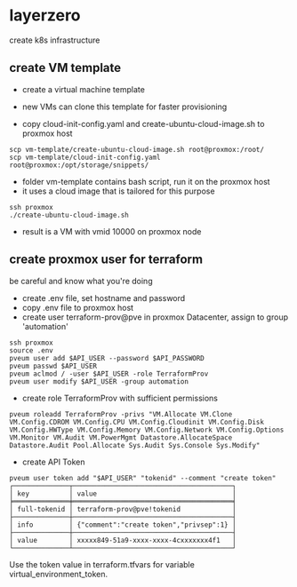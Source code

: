 # layerzero
create k8s infrastructure

## create VM template

* create a virtual machine template
* new VMs can clone this template for faster provisioning

* copy cloud-init-config.yaml and create-ubuntu-cloud-image.sh to proxmox host
```
scp vm-template/create-ubuntu-cloud-image.sh root@proxmox:/root/
scp vm-template/cloud-init-config.yaml root@proxmox:/opt/storage/snippets/
```
* folder vm-template contains bash script, run it on the proxmox host
* it uses a cloud image that is tailored for this purpose
```
ssh proxmox
./create-ubuntu-cloud-image.sh
```
* result is a VM with vmid 10000 on proxmox node

## create proxmox user for terraform
be careful and know what you're doing
* create .env file, set hostname and password
* copy .env file to proxmox host
* create user terraform-prov@pve in proxmox Datacenter, assign to group 'automation'
```
ssh proxmox
source .env
pveum user add $API_USER --password $API_PASSWORD
pveum passwd $API_USER
pveum aclmod / -user $API_USER -role TerraformProv
pveum user modify $API_USER -group automation
```
* create role TerraformProv with sufficient permissions
``` 
pveum roleadd TerraformProv -privs "VM.Allocate VM.Clone VM.Config.CDROM VM.Config.CPU VM.Config.Cloudinit VM.Config.Disk VM.Config.HWType VM.Config.Memory VM.Config.Network VM.Config.Options VM.Monitor VM.Audit VM.PowerMgmt Datastore.AllocateSpace Datastore.Audit Pool.Allocate Sys.Audit Sys.Console Sys.Modify"
```
* create API Token
```
pveum user token add "$API_USER" "tokenid" --comment "create token"
┌──────────────┬────────────────────────────────────────┐
│ key          │ value                                  │
╞══════════════╪════════════════════════════════════════╡
│ full-tokenid │ terraform-prov@pve!tokenid             │
├──────────────┼────────────────────────────────────────┤
│ info         │ {"comment":"create token","privsep":1} │
├──────────────┼────────────────────────────────────────┤
│ value        │ xxxxx849-51a9-xxxx-xxxx-4cxxxxxxx4f1   │
└──────────────┴────────────────────────────────────────┘
```
Use the token value in terraform.tfvars for variable virtual_environment_token.
